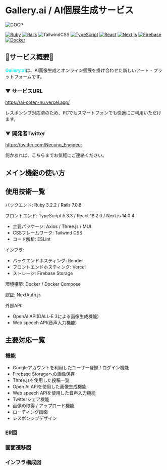 
# Gallery.ai / AI個展生成サービス

![GOGP](https://github.com/gadname/AI_coten/assets/59115863/264ff173-3a6d-4d6e-a3ba-526f2db72ad1)

[![Ruby](https://img.shields.io/badge/Ruby-v3.2.2-CC342D?logo=Ruby&logoColor=CC342D)](https://www.ruby-lang.org/ja/news/2023/03/30/ruby-3-2-2-released)
[![Rails](https://img.shields.io/badge/Rails-v7.0.8-CC0000?logo=Ruby-on-Rails&logoColor=CC0000)](https://rubyonrails.org/2023/3/13/Rails-7-0-4-3-and-6-1-7-3-have-been-released)
![TailwindCSS](https://img.shields.io/badge/tailwindcss-%2338B2AC.svg?style=flat&logo=tailwind-css&logoColor=white)
[![TypeScript](https://img.shields.io/badge/TypeScript-v5.3.3-007ACC?logo=TypeScript&logoColor=007ACC)](https://www.typescriptlang.org/docs/handbook/release-notes/typescript-5-0.html)
[![React](https://img.shields.io/badge/React-v18.2.0-61DAFB?logo=React&logoColor=61DAFB)](https://react.dev/blog/2022/03/29/react-v18#whats-new-in-react-18)
[![Next.js](https://img.shields.io/badge/Next.js-v14.0.4-000000?logo=Next.js&logoColor=000000)](https://nextjs.org/blog/next-13-2)
[![Firebase](https://img.shields.io/badge/Firebase-gray?logo=Firebase&logoColor=FFCA28)](https://firebase.google.com)
[![Docker](https://img.shields.io/badge/Docker-gray?logo=Docker&logoColor=2496ED)](https://www.docker.com)

## 🎨サービス概要🎨
<font color="Aqua">**Gallery.ai**</font>は、AI画像生成とオンライン個展を掛け合わせた新しいアート・プラットフォームです。

### ▼ サービスURL
https://ai-coten-nu.vercel.app/

レスポンシブ対応済のため、PCでもスマートフォンでも快適にご利用いただけます。


### ▼ 開発者Twitter
https://twitter.com/Necono_Engineer

何かあれば、こちらまでお気軽にご連絡ください。

## メイン機能の使い方


## 使用技術一覧
バックエンド: Ruby 3.2.2 / Rails 7.0.8

フロントエンド: TypeScript 5.3.3 / React 18.2.0 / Next.js 14.0.4
 - 主要パッケージ: Axios / Three.js / MUI
 - CSSフレームワーク: Tailwind CSS
 - コード解析: ESLint

インフラ:
 - バックエンドホスティング: Render
 - フロントエンドホスティング: Vercel
 - ストレージ: Firebase Storage

環境構築: Docker / Docker Compose 

認証: NextAuth.js

外部API: 
- OpenAI API(DALL-E 3による画像生成機能)
- Web speech API(音声入力機能)

## 主要対応一覧

### 機能

- Googleアカウントを利用したユーザー登録 / ログイン機能
- Firebase Storageへの画像保存
- Three.jsを使用した投稿一覧
- Open AI APIを使用した画像生成機能
- Web speech APIを使用した音声入力機能
- Twitterシェア機能
- 画像の取得 / アップロード機能
- ローディング画面
- レスポンシブデザイン

### ER図

### 画面遷移図

### インフラ構成図

